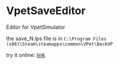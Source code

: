 # VpetSaveEditor
Editor for VpetSimulator

the save_N.lps file is in `C:\Program Files (x86)\Steam\steamapps\common\VPet\BackUP`

try it online: [link](https://maswdle.github.io/VpetSaveEditor/)